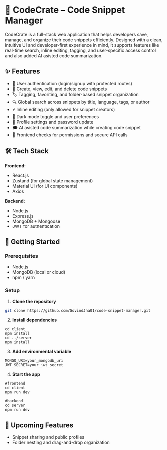 # 🧠 CodeCrate – Code Snippet Manager

CodeCrate is a full-stack web application that helps developers save, manage, and organize their code snippets efficiently. Designed with a clean, intuitive UI and developer-first experience in mind, it supports features like real-time search, inline editing, tagging, and user-specific access control and also added AI asisted code summarization.

## ✨ Features

- 🔐 User authentication (login/signup with protected routes)
- 🧩 Create, view, edit, and delete code snippets
- 🏷️ Tagging, favoriting, and folder-based snippet organization
- 🔍 Global search across snippets by title, language, tags, or author
- ⚡ Inline editing (only allowed for snippet creators)
- 🌙 Dark mode toggle and user preferences
- 👤 Profile settings and password update
- 🗯 AI asisted code summarization while creating code snippet
- 🔐 Frontend checks for permissions and secure API calls


## 🛠️ Tech Stack

**Frontend:**
- React.js
- Zustand (for global state management)
- Material UI (for UI components)
- Axios

**Backend:**
- Node.js
- Express.js
- MongoDB + Mongoose
- JWT for authentication



## 🚀 Getting Started

### Prerequisites
- Node.js
- MongoDB (local or cloud)
- npm / yarn

### Setup

1. **Clone the repository**
```bash
git clone https://github.com/GovindJha01/code-snippet-manager.git

```
2. **Install dependencies**

```
cd client
npm install
cd ../server
npm install
```

3. **Add environmental variable**
```
MONGO_URI=your_mongodb_uri
JWT_SECRET=your_jwt_secret
```
4. **Start the app**
```
#frontend
cd client
npm run dev

#backend
cd server
npm run dev
```

## 🧪 Upcoming Features
- Snippet sharing and public profiles
- Folder nesting and drag-and-drop organization

